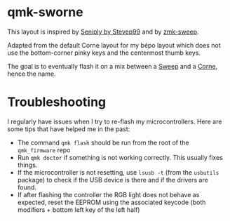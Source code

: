 # qmk-sworne

This layout is inspired by [Seniply by Stevep99](https://stevep99.github.io/seniply/) and by [zmk-sweep](https://github.com/duckyb/zmk-sweep).

Adapted from the default Corne layout for my bépo layout which does not use the bottom-corner pinky keys and the centermost thumb keys.

The goal is to eventually flash it on a mix between a [Sweep](https://github.com/davidphilipbarr/Sweep) and a [Corne](https://github.com/foostan/crkbd), hence the name.


# Troubleshooting

I regularly have issues when I try to re-flash my microcontrollers. Here are some tips that have helped me in the past:

- The command `qmk flash` should be run from the root of the `qmk_firmware` repo
- Run `qmk doctor` if something is not working correctly. This usually fixes things.
- If the microcontroller is not resetting, use `lsusb -t` (from the `usbutils` package) to check if the USB device is there and if the drivers are found.
- If after flashing the controller the RGB light does not behave as expected, reset the EEPROM using the associated keycode (both modifiers + bottom left key of the left half)
